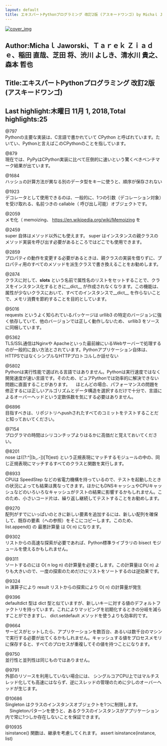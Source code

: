 ```yaml
---
layout: default
title: エキスパートPythonプログラミング 改訂2版 (アスキードワンゴ) by Michaｌ Jaworski、Ｔａｒｅｋ Ｚｉａｄｅ、稲田 直哉、芝田 将、渋川 よしき、清水川 貴之、森本 哲也
---
```


[![cover_img](http://images-jp.amazon.com/images/P/B079Z2GX64.09.MZZZZZZZ.jpg)](https://www.amazon.co.jp/dp/B079Z2GX64)  
## Author:Michaｌ Jaworski、Ｔａｒｅｋ Ｚｉａｄｅ、稲田 直哉、芝田 将、渋川 よしき、清水川 貴之、森本 哲也  
## Title:エキスパートPythonプログラミング 改訂2版 (アスキードワンゴ)  
## Last highlight:木曜日 11月 1, 2018,Total highlights:25  
  
@797  
Pythonの主要な実装は、C言語で書かれていて CPython と呼ばれています。たいてい、Pythonと言えばこのCPythonのことを指しています。  
  
@879  
現在では、PyPyはCPython実装に比べて圧倒的に速いという驚くべきベンチマーク結果が出ています。  
  
@1684  
ハッシュの計算方法が異なる別のデータ型をキーに使うと、順序が保存されない  
  
@1923  
デコレータとして使用できるのは、一般的に、1つの引数（デコレーション対象）を受け取れる、名前つきの callable（ 呼び出し可能）オブジェクトです。  
  
@2059  
メモ化（ memoizing、 https://en.wikipedia.org/wiki/Memoizing を  
  
@2459  
super 自体はメソッド以外にも使えます。 super はインスタンスの親クラスのメソッド実装を呼び出す必要があるところではどこでも使用できます。  
  
@2859  
プロパティの動作を変更する必要があるときは、親クラスの実装を借りずに、プロパティ用のすべてのメソッドを派生クラスで書き換えることをお勧めします。  
  
@2874  
クラスに対して、__slots__ という名前で属性名のリストをセットすることで、クラスをインスタンス化するときに__dict__ が作成されなくなります。この機能は、属性が少ないクラスにおいて、すべてのインスタンスで__dict__ を作らないことで、メモリ消費を節約することを目的としています。  
  
@5016  
requests というよく知られているパッケージは urllib3 の特定のバージョンに強く依存していて、他のバージョンでは正しく動作しないため、 urllib3 をソースに同梱しています。  
  
@5362  
TLS/SSL通信はNginxや Apacheといった最前線にいるWebサーバーで処理するのが一般的に良い方法とされています。Pythonアプリケーション自体は、HTTPSではなくシンプルなHTTPプロトコルしか話せない  
  
@5802  
Pythonは実行性能で選ばれる言語ではありません。Pythonは実行速度ではなく開発速度が速い言語です。そのため、ピュアPythonでは効率的に解決できない問題に直面することがあります。 　ほとんどの場合、パフォーマンスの問題を修正するには正しいアルゴリズムとデータ構造を選択するだけで十分で、言語によるオーバーヘッドという定数係数を気にする必要はありません。  
  
@6896  
目指すべきは、リポジトリへpushされたすべてのコミットをテストすることだと知っておいてください。  
  
@7154  
プログラマの時間はシリコンチップよりはるかに高価だと覚えておいてください。  
  
@8201  
nose は((?:^|[b_.-])[Tt]est) という正規表現にマッチするモジュールの中の、同じ正規表現にマッチするすべてのクラスと関数を実行します。  
  
@8933  
CPUは SpeedStep などの省電力機構を持っているので、テストを起動したときの状況によっても結果は異なってきます。ほかにもDNSキャッシュやCPUキャッシュなどのいろいろなキャッシュがテストの結果に影響するかもしれません。このため、小さいコード片は、繰り返し継続してテストすることをお勧めします。  
  
@9270  
配列がすでにいっぱいのときに新しい要素を追加するには、新しい配列を確保して、既存の要素（への参照）をそこにコピーします。このため、 list.append() の 最悪計算量 は O( n) になります。  
  
@9302  
リストからの高速な探索が必要であれば、Python標準ライブラリの bisect モジュールを使えるかもしれません。  
  
@9311  
ソートするのには O( n log n) の計算量を必要とします。この計算量は O( n) よりも大きいので、一度の探索のためだけにリストをソートするのは逆効果です。  
  
@9324  
in 演算子により result リストからの探索により O( n) の計算量が発生  
  
@9396  
defaultdict 型は dict 型と似ていますが、新しいキーに対する値のデフォルトファクトリを持っています。これによりマッピングを初期化するときの分岐を減らすことができますし、 dict.setdefault メソッドを使うよりも効率的です。  
  
@9664  
サービスがヒットしたら、アプリケーションを数百台、あるいは数千台のマシンで実行する必要が出てくるかもしれません。キャッシュする値をプロセスメモリに保存すると、すべてのプロセスが重複してその値を持つことになります。  
  
@9750  
並行性と並列性は同じものではありません。  
  
@9791  
外部のリソースを利用していない場合には、 シングルコアCPU上ではマルチスレッド化しても高速にはならず、逆にスレッドの管理のために少しのオーバーヘッドが生じます。  
  
@10686  
Singleton はクラスのインスタンスオブジェクトを1つに制限します。 　Singletonパターンを使うと、あるクラスのインスタンスがアプリケーション内で常に1つしか存在しないことを保証できます。  
  
@10935  
isinstance() 関数は、継承を考慮してくれます。 assert isinstance(instance, list)  